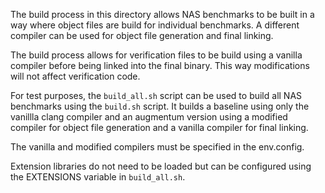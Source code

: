 The build process in this directory allows NAS benchmarks to be built in a way where object files are build for individual benchmarks. A different compiler can be used for object file generation and final linking.

The build process allows for verification files to be build using a vanilla compiler before being linked into the final binary. This way modifications will not affect verification code.

For test purposes, the ```build_all.sh``` script can be used to build all NAS benchmarks using the ```build.sh``` script. 
It builds a baseline using only the vanillla clang compiler and an augmentum version using a modified compiler for object file generation and a vanilla compiler for final linking. 

The vanilla and modified compilers must be specified in the env.config.

Extension libraries do not need to be loaded but can be configured using the EXTENSIONS variable in ```build_all.sh```.
